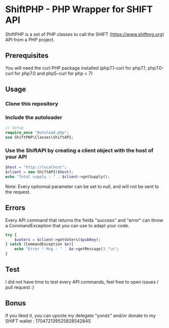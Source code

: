 # ShiftPHP - PHP Wrapper for SHIFT API

ShiftPHP is a set of PHP classes to call the SHIFT (https://www.shiftnrg.org) API from a PHP project.
## Prerequisites

You will need the curl PHP package installed (php7.1-curl for php7.1, php7.0-curl for php7.0 and php5-curl for php < 7)

## Usage

### Clone this repository
### Include the autoloader

```php
// Setup
require_once "Autoload.php";
use ShiftPHP\Classes\ShiftAPI;
```
### Use the ShiftAPI by creating a client object with the host of your API

```php
$host = "http://localhost";
$client = new ShiftAPI($host);
echo "Total supply : " . $client->getSupply();
```

Note: Every optionnal parameter can be set to null, and will not be sent to the request.

## Errors

Every API command that returns the fields "success" and "error" can throw a CommandException that you can use to adapt your code.
```php
try {
    $voters = $client->getVoters($pubKey);
} catch (CommandException $e){
    echo "Error ! Msg : " . $e->getMessage()."\n";
}
```

## Test

I did not have time to test every API commands, feel free to open issues / pull request :)

## Bonus

If you liked it, you can upvote my delegate "yondz" and/or donate to my SHIFT wallet : 17047213952582854284S
